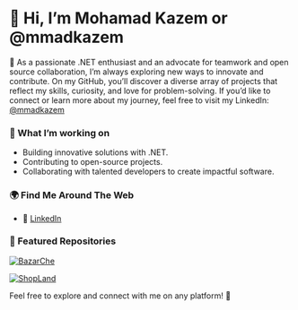 # 👋 Hi, I’m Mohamad Kazem or @mmadkazem
 🌱 As a passionate .NET enthusiast and an advocate for teamwork and open source collaboration, I’m always exploring new ways to innovate and contribute. On my GitHub, you’ll discover a diverse array of projects that reflect my skills, curiosity, and love for problem-solving. If you’d like to connect or learn more about my journey, feel free to visit my LinkedIn: [@mmadkazem](https://linkedin.com/in/mmadkazem)

### 🚀 What I’m working on
- Building innovative solutions with .NET.
- Contributing to open-source projects.
- Collaborating with talented developers to create impactful software.

### 🌍 Find Me Around The Web
- 💼 [LinkedIn](https://www.linkedin.com/in/mmadkazem)

### 🌟 Featured Repositories
[![BazarChe](https://github-readme-stats.vercel.app/api/pin/?username=mmadkazem&repo=BazarChe&theme=radical)](https://github.com/mmadkazem/BazarChe)

[![ShopLand](https://github-readme-stats.vercel.app/api/pin/?username=mmadkazem&repo=ShopLand&theme=radical)](https://github.com/mmadkazem/ShopLand)

Feel free to explore and connect with me on any platform! 🚀
